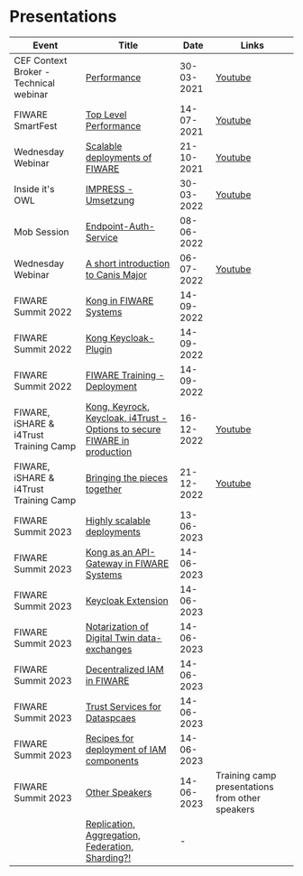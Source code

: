 # Presentations

|Event|Title|Date|Links|
|--|---|--|--|
| CEF Context Broker - Technical webinar | [Performance](./cef/) | 30-03-2021 | [Youtube](https://www.youtube.com/watch?v=26i-DZVBgh8) |
|FIWARE SmartFest| [Top Level Performance](./smart-fest/) | 14-07-2021 | [Youtube](https://www.youtube.com/watch?v=ByGVkF6XwVw) |
| Wednesday Webinar | [Scalable deployments of FIWARE](./wednesday-webinar/scalability/) | 21-10-2021 | [Youtube](https://www.youtube.com/watch?v=WUman6Mnx58) |
| Inside it's OWL | [IMPRESS - Umsetzung](./inside-owl/) | 30-03-2022 | [Youtube](https://www.youtube.com/watch?v=lMnrUkdMf4M) |
| Mob Session | [Endpoint-Auth-Service](./endpoint-auth-service/) | 08-06-2022 | |
| Wednesday Webinar | [A short introduction to Canis Major](./wednesday-webinar/canismajor/) | 06-07-2022 | [Youtube](https://www.youtube.com/watch?v=R6dI8tTtLNQ) |
| FIWARE Summit 2022 | [Kong in FIWARE Systems](./summit-gran-canaria/kong/FGS22-Kong.pdf) | 14-09-2022 | |
| FIWARE Summit 2022 | [Kong Keycloak-Plugin](./summit-gran-canaria/keycloak/FGS22-Keycloak.pdf) | 14-09-2022 | |
| FIWARE Summit 2022 | [FIWARE Training - Deployment](./summit-gran-canaria/deployment/FIWARE_Training_Getting-started.pdf) | 14-09-2022 | |
| FIWARE, iSHARE & i4Trust Training Camp | [Kong, Keyrock, Keycloak, i4Trust - Options to secure FIWARE in production](./i4trust-training-camp/Options-to-secure.pptx.pdf) | 16-12-2022 | [Youtube](https://www.youtube.com/watch?v=8ZefBcGFOXI&list=PLykpeOnHBQ_B2ommj-SNgW_ISiHOemWvs&index=4)|
| FIWARE, iSHARE & i4Trust Training Camp | [Bringing the pieces together](./i4trust-training-camp/reference-example.pdf) | 21-12-2022 | [Youtube](https://www.youtube.com/watch?v=l5GoMuXBofQ)|
| FIWARE Summit 2023 | [Highly scalable deployments](./summit-vienna/scalable-deployments/7.-FIWARE%20Training_Highly-scalable%20Context%20Broker%20deployments%20on%20Kubernetes.pdf) | 13-06-2023 | |
| FIWARE Summit 2023 | [Kong as an API-Gateway in FIWARE Systems](./summit-vienna/kong-in-fiware/9.-FIWARE%20Training_Kong%20as%20an%20API-Gateway%20in%20FIWARE%20systems%20protecting%20and%20monitoring%20endpoints.pdf) | 14-06-2023 | |
| FIWARE Summit 2023 | [Keycloak Extension](./summit-vienna/keycloak-extension/10.-FIWARE%20Training_Keycloak%20extension.pdf) | 14-06-2023 | | 
| FIWARE Summit 2023 | [Notarization of Digital Twin data-exchanges](./summit-vienna/canis-major/12.-FIWARE%20Training_Notarization%20of%20digital%20twin%20data%20exchanges%20using%20blockchain%20Canis%20Major.pdf) | 14-06-2023 | | 
| FIWARE Summit 2023 | [Decentralized IAM in FIWARE](./summit-vienna/trust-and-iam/13%20FIWARE%20Training%20Trust-Identity%20and%20Access%20Management.pdf) | 14-06-2023 | | 
| FIWARE Summit 2023 | [Trust Services for Dataspcaes](./summit-vienna/trust-services-for-dataspaces/14%20FIWARE%20Training_Trust%20Services%20for%20Data%20Spaces.pdf) | 14-06-2023 | | 
| FIWARE Summit 2023 | [Recipes for deployment of IAM components](./summit-vienna/iam-deployment/16.-FIWARE%20Training_Recipes%20for%20deployment%20of%20IAM%20components%20on%20Kubernetes.pdf) | 14-06-2023 | | 
| FIWARE Summit 2023 | [Other Speakers](./summit-vienna/other-speakers/) | 14-06-2023 | Training camp presentations from other speakers | 
| | [Replication, Aggregation, Federation, Sharding?!](./ops/agg-fed-rep-shard/) | - | |
